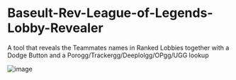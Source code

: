 # Baseult-Rev-League-of-Legends-Lobby-Revealer
A tool that reveals the Teammates names in Ranked Lobbies together with a Dodge Button and a Porogg/Trackergg/Deeplolgg/OPgg/UGG lookup

![image](https://i.imgur.com/Ejm6uCB.png)
